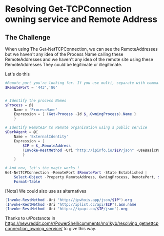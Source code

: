 ﻿# Resolving Get-TCPConnection owning service and Remote Address

## The Challenge
When using The Get-NetTCPConnection, we can see the RemoteAddresses but we haven't any idea of the Process Name calling these RemoteAddresses and we haven't any idea of the remote site using these RemoteAddresses
They could be legitimate or illegitimate.

Let's do this

````Powershell
#Remote port you're looking for. If you use multi, separate with comma.
$RemotePort = '443','80'


# Identify the process Names
$Process = @{
    Name = 'ProcessName'
    Expression = { (Get-Process -Id $_.OwningProcess).Name }
    }

# Identify RemoteIP to Remote organisation using a public service
$DarkAgent = @{
    Name = 'ExternalIdentity'
    Expression = {
        $IP = $_.RemoteAddress
        (Invoke-RestMethod -Uri "http://ipinfo.io/$IP/json" -UseBasicParsing -ErrorAction Ignore).org
        }
    }

# And now, let's the magic works !
Get-NetTCPConnection -RemotePort $RemotePort -State Established |
    Select-Object -Property RemoteAddress, OwningProcess, RemotePort, $Process, $DarkAgent |
    Format-Table
````

[Nota] We could also use as alternatives

````powershell
(Invoke-RestMethod -Uri "http://ipwhois.app/json/$IP").org
(Invoke-RestMethod -Uri "http://iplist.cc/api/$IP").asn.name
(Invoke-RestMethod -Uri "https://ipapi.co/$IP/json").org
````

Thanks to u/Postanote in https://new.reddit.com/r/PowerShell/comments/mo1kyb/resolving_getnettcpconnection_owning_service/ to give this way. 
